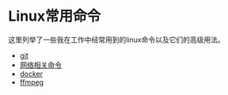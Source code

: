 # Linux常用命令

这里列举了一些我在工作中经常用到的linux命令以及它们的高级用法。

- [git](linux/cmd/git.md)
- [网络相关命令](linux/cmd/network.md)
- [docker](linux/cmd/docker.md)
- [ffmpeg](linux/cmd/ffmpeg.md)
